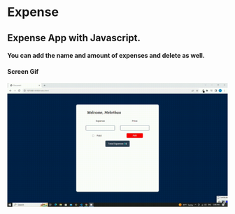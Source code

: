 # Expense

## Expense App with Javascript.

#### You can add the name and amount of expenses and delete as well.

#### Screen Gif

![](screen.gif)
